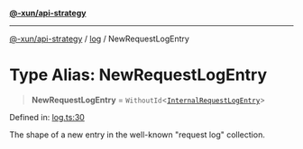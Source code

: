 [**@-xun/api-strategy**](../../README.md)

***

[@-xun/api-strategy](../../README.md) / [log](../README.md) / NewRequestLogEntry

# Type Alias: NewRequestLogEntry

> **NewRequestLogEntry** = `WithoutId`\<[`InternalRequestLogEntry`](InternalRequestLogEntry.md)\>

Defined in: [log.ts:30](https://github.com/Xunnamius/api-utils/blob/8d6e1a099d5192943800c743fb55cb84fe76c862/packages/api-strategy/src/log.ts#L30)

The shape of a new entry in the well-known "request log" collection.
